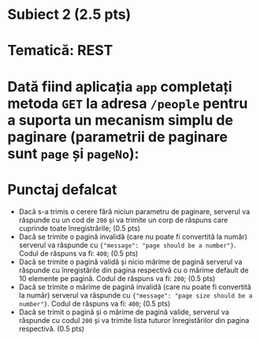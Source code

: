 # Subiect 2 (2.5 pts)
# Tematică: REST

# Dată fiind aplicația `app` completați metoda `GET` la adresa `/people` pentru a suporta un mecanism simplu de paginare (parametrii de paginare sunt `page` și `pageNo`):

# Punctaj defalcat
- Dacă s-a trimis o cerere fără niciun parametru de paginare, serverul va răspunde cu un cod de `200` și va trimite un corp de răspuns care cuprinde toate înregistrările; (0.5 pts)
- Dacă se trimite o pagină invalidă (care nu poate fi convertită la număr) serverul va răspunde cu `{"message": "page should be a number"}`. Codul de răspuns va fi: `400`; (0.5 pts)
- Dacă se trimite o pagină validă și nicio mărime de pagină serverul va răspunde cu înregistările din pagina respectivă cu o mărime default de 10 elemente pe pagină. Codul de răspuns va fi: `200`; (0.5 pts)
- Dacă se trimite o mărime de pagină invalidă (care nu poate fi convertită la număr) serverul va răspunde cu `{"message": "page size should be a number"}`. Codul de răspuns va fi: `400`; (0.5 pts)
- Dacă se trimit o pagină și o mărime de pagină valide, serverul va răspunde cu codul `200` și va trimite lista tuturor înregistărilor din pagina respectivă. (0.5 pts)